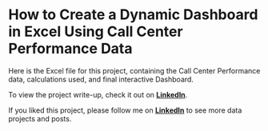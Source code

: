 # How to Create a Dynamic Dashboard in Excel Using Call Center Performance Data

Here is the Excel file for this project, containing the Call Center Performance data, calculations used, and final interactive Dashboard.

To view the project write-up, check it out on **[LinkedIn](https://www.linkedin.com/pulse/how-create-dynamic-dashboard-excel-using-call-center-data-sarah%3FtrackingId=hPFvXZCgTgeSaEDzvmEnpQ%253D%253D/?trackingId=hPFvXZCgTgeSaEDzvmEnpQ%3D%3D)**.

If you liked this project, please follow me on **[LinkedIn](https://www.linkedin.com/in/sarahrajani1/)** to see more data projects and posts.
